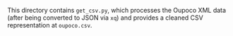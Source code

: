 This directory contains `get_csv.py`, which processes the Oupoco XML data (after
being converted to JSON via `xq`) and provides a cleaned CSV representation at
`oupoco.csv`.
